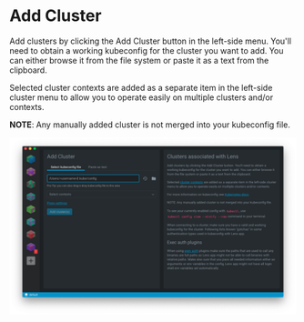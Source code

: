 # Add Cluster

Add clusters by clicking the Add Cluster button in the left-side menu. You'll need to obtain a working kubeconfig for the cluster you want to add. You can either browse it from the file system or paste it as a text from the clipboard.

Selected cluster contexts are added as a separate item in the left-side cluster menu to allow you to operate easily on multiple clusters and/or contexts.

**NOTE**: Any manually added cluster is not merged into your kubeconfig file.

![Add Cluster](images/add-cluster.png)